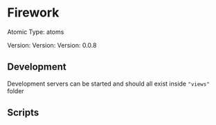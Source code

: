# Firework

Atomic Type: atoms

Version: Version: Version: 0.0.8






## Development

Development servers can be started and should all exist inside `"views"` folder

## Scripts
